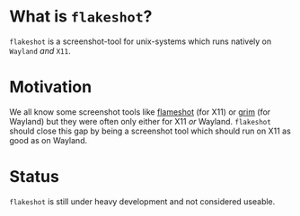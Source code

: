# What is `flakeshot`?

`flakeshot` is a screenshot-tool for unix-systems which runs natively on `Wayland` *and* `X11`.

# Motivation
We all know some screenshot tools like [flameshot] (for X11) or [grim] (for Wayland) but they
were often only either for X11 *or* Wayland. `flakeshot` should close this gap by being a screenshot
tool which should run on X11 as good as on Wayland.

# Status
`flakeshot` is still under heavy development and not considered useable.

[flameshot]: https://github.com/flameshot-org/flameshot
[grim]: https://sr.ht/~emersion/grim/
[`screenshots-rs`]: https://github.com/nashaofu/screenshots-rs